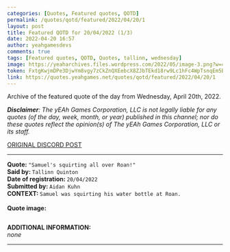 ```yaml
---
categories: [Quotes, Featured quotes, QOTD]
permalink: /quotes/qotd/featured/2022/04/20/1
layout: post
title: Featured QOTD for 20/04/2022 (1/3)
date: 2022-04-20 16:57
author: yeahgamesdevs
comments: true
tags: [Featured quotes, QOTD, Quotes, tallinn, wednesday]
image: https://yeaharchives.files.wordpress.com/2022/05/image-3.png?w=412
token: FxtgKwjmDPe3DjwYm8vgy7zCkZnQXEebcX8ZJbTEkd18rw9Lc1hFc4WpTsnqEm5BMoj58WpF7NiYUbUtLepghuEOU6F37ZJoeZGKUN3dQb5Miza8wtSRA6L8xkcwdsoEY3YZAmuWHHFK
link: https://quotes.yeahgames.net/quotes/qotd/featured/2022/04/20/1
---
```

<!-- wp:paragraph -->
<p>Archive of the featured quote of the day from Wednesday, April 20th, 2022. </p>
<!-- /wp:paragraph -->

<!-- wp:paragraph -->
<p><em><strong>Disclaimer</strong>: The yEAh Games Corporation, LLC is not legally liable for any quotes (of the day, week, month, or year) published in this channel; nor do these quotes reflect the opinion(s) of The yEAh Games Corporation, LLC or its staff.</em><a href="https://cdn.discordapp.com/attachments/958100064079839303/964566123628609628/unknown.png"></a></p>
<!-- /wp:paragraph -->

<!-- wp:buttons {"layout":{"type":"flex","justifyContent":"left"}} -->
<div class="wp-block-buttons"><!-- wp:button {"textColor":"vivid-cyan-blue","align":"center","style":{"border":{"radius":"18px"}},"className":"is-style-fill"} -->
<div class="wp-block-button aligncenter is-style-fill"><a class="wp-block-button__link has-vivid-cyan-blue-color has-text-color wp-element-button" href="https://discord.com/channels/887052880782176266/958100064079839303/966485700981694474" style="border-radius:18px;">ORIGINAL DISCORD POST</a></div>
<!-- /wp:button --></div>
<!-- /wp:buttons -->

<!-- wp:separator {"align":"center","className":"is-style-wide"} -->
<hr class="wp-block-separator aligncenter has-alpha-channel-opacity is-style-wide" />
<!-- /wp:separator -->

<!-- wp:paragraph -->
<p><strong>Quote: </strong><code>"Samuel's squirting all over Roan!"</code><br><strong>Said by: </strong><code>Tallinn Quinton</code><br><strong>Date of registration: </strong><code>20/04/2022</code> <br><strong>Submitted by: </strong><code>Aidan Kuhn</code><br><strong>CONTEXT: </strong><code>Samuel was squirting his water bottle at Roan.</code><br><br><strong>Quote image:</strong></p>
<!-- /wp:paragraph -->

<!-- wp:image {"id":424,"sizeSlug":"large","linkDestination":"none"} -->
<figure class="wp-block-image size-large"><img src="https://yeaharchives.files.wordpress.com/2022/05/image-3.png?w=412" alt="" class="wp-image-424" /></figure>
<!-- /wp:image -->

<!-- wp:paragraph -->
<p><strong>ADDITIONAL INFORMATION:</strong><br><em>none</em></p>
<!-- /wp:paragraph -->

<!-- wp:separator {"className":"is-style-wide"} -->
<hr class="wp-block-separator has-alpha-channel-opacity is-style-wide" />
<!-- /wp:separator -->
